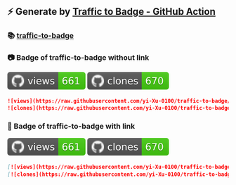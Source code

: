 ## ⚡️ Generate by [Traffic to Badge - GitHub Action](https://github.com/marketplace/actions/traffic-to-badge)

### 📚 [traffic-to-badge](https://github.com/yi-Xu-0100/traffic-to-badge/tree/traffic/traffic-traffic-to-badge)

### 📷 Badge of traffic-to-badge without link

![views](https://raw.githubusercontent.com/yi-Xu-0100/traffic-to-badge/traffic/traffic-traffic-to-badge/views.svg)
![clones](https://raw.githubusercontent.com/yi-Xu-0100/traffic-to-badge/traffic/traffic-traffic-to-badge/clones.svg)

```md
![views](https://raw.githubusercontent.com/yi-Xu-0100/traffic-to-badge/traffic/traffic-traffic-to-badge/views.svg)
![clones](https://raw.githubusercontent.com/yi-Xu-0100/traffic-to-badge/traffic/traffic-traffic-to-badge/clones.svg)
```

### 🔗 Badge of traffic-to-badge with link

[![views](https://raw.githubusercontent.com/yi-Xu-0100/traffic-to-badge/traffic/traffic-traffic-to-badge/views.svg)](https://github.com/yi-Xu-0100/traffic-to-badge/tree/traffic#-traffic-to-badge)
[![clones](https://raw.githubusercontent.com/yi-Xu-0100/traffic-to-badge/traffic/traffic-traffic-to-badge/clones.svg)](https://github.com/yi-Xu-0100/traffic-to-badge/tree/traffic#-traffic-to-badge)

```md
[![views](https://raw.githubusercontent.com/yi-Xu-0100/traffic-to-badge/traffic/traffic-traffic-to-badge/views.svg)](https://github.com/yi-Xu-0100/traffic-to-badge/tree/traffic#-traffic-to-badge)
[![clones](https://raw.githubusercontent.com/yi-Xu-0100/traffic-to-badge/traffic/traffic-traffic-to-badge/clones.svg)](https://github.com/yi-Xu-0100/traffic-to-badge/tree/traffic#-traffic-to-badge)
```
